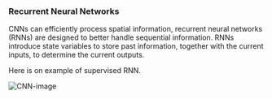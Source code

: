 ### Recurrent Neural Networks

CNNs can efficiently process spatial information, recurrent neural networks (RNNs) are designed to better handle sequential information. RNNs introduce state variables to store past
information, together with the current inputs, to determine the current outputs.

Here is on example of supervised RNN. 


![CNN-image](https://github.com/Foroozani/Neural_Nets/blob/main/images/RNN.png)
